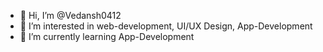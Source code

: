 - 👋 Hi, I’m @Vedansh0412
- 👀 I’m interested in web-development, UI/UX Design, App-Development
- 🌱 I’m currently learning App-Development


<!---
Vedansh0412/Vedansh0412 is a ✨ special ✨ repository because its `README.md` (this file) appears on your GitHub profile.
You can click the Preview link to take a look at your changes.
--->
